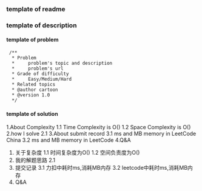 ### template of readme

### template of description

#### template of problem
```aidl
 /**
  * Problem
  *     problem's topic and description
  *     problem's url
  * Grade of difficulty 
  *     Easy/Medium/Hard   
  * Related topics
  * @author cartoon
  * @version 1.0
  */
```

#### template of solution
1.About Complexity
    1.1 Time Complexity is O()
    1.2 Space Complexity is O()
2.how I solve
    2.1 
3.About submit record
    3.1 ms and MB memory in LeetCode China
    3.2 ms and MB memory in LeetCode
4.Q&A

1. 关于复杂度
    1.1 时间复杂度为O()
    1.2 空间负责度为O()
2. 我的解题思路
    2.1 
3. 提交记录
    3.1 力扣中耗时ms,消耗MB内存
    3.2 leetcode中耗时ms,消耗MB内存
4. Q&A